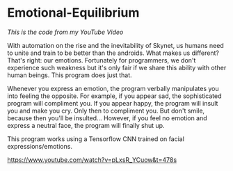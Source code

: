 # Emotional-Equilibrium

*This is the code from my YouTube Video*

With automation on the rise and the inevitability of Skynet, us humans need to unite and train to be better than the androids. What makes us different? That's right: our emotions. Fortunately for programmers, we don't experience such weakness but it's only fair if we share this ability with other human beings. This program does just that. 

Whenever you express an emotion, the program verbally manipulates you into feeling the opposite. For example, if you appear sad, the sophisticated program will compliment you. If you appear happy, the program will insult you and make you cry. Only then to compliment you. But don't smile, because then you'll be insulted... However, if you feel no emotion and express a neutral face, the program will finally shut up.

This program works using a Tensorflow CNN trained on facial expressions/emotions.


https://www.youtube.com/watch?v=pLxsR_YCuow&t=478s
